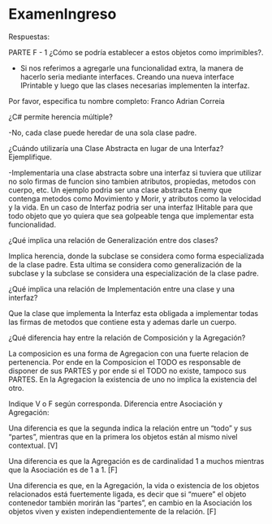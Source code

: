 # ExamenIngreso

Respuestas:

PARTE F - 1 ¿Cómo se podría establecer a estos objetos como imprimibles?. 
- Si nos referimos a agregarle una funcionalidad extra, la manera de hacerlo seria mediante interfaces. Creando una nueva interface IPrintable y luego que las clases necesarias implementen la interfaz.

Por favor, especifica tu nombre completo: Franco Adrian Correia

¿C# permite herencia múltiple?

-No, cada clase puede heredar de una sola clase padre.

¿Cuándo utilizaría una Clase Abstracta en lugar de una Interfaz? Ejemplifique.

-Implementaria una clase abstracta sobre una interfaz si tuviera que utilizar no solo firmas de funcion sino tambien atributos, propiedas, metodos con cuerpo, etc.
Un ejemplo podria ser una clase abstracta Enemy que contenga metodos como Movimiento y Morir, y atributos como la velocidad y la vida. En un caso de Interfaz podria ser una interfaz IHitable para que todo objeto que yo quiera que sea golpeable tenga que implementar esta funcionalidad.

¿Qué implica una relación de Generalización entre dos clases?

Implica herencia, donde la subclase se considera como forma especializada de la clase padre. Esta ultima se considera como generalización de la subclase y la subclase se considera una especialización de la clase padre.

¿Qué implica una relación de Implementación entre una clase y una interfaz?

Que la clase que implementa la Interfaz esta obligada a implementar todas las firmas de metodos que contiene esta y ademas darle un cuerpo.

¿Qué diferencia hay entre la relación de Composición y la Agregación?

La composicion es una forma de Agregacion con una fuerte relacion de pertenencia. Por ende en la Composicion el TODO es responsable de disponer de sus PARTES y por ende si el TODO no existe, tampoco sus PARTES.
En la Agregacion la existencia de uno no implica la existencia del otro.

Indique V o F según corresponda. Diferencia entre Asociación y Agregación:

Una diferencia es que la segunda indica la relación entre un “todo” y sus “partes”, mientras que en la primera los objetos están al mismo nivel contextual.
[V]

Una diferencia es que la Agregación es de cardinalidad 1 a muchos mientras que la Asociación es de 1 a 1. 
[F]

Una diferencia es que, en la Agregación, la vida o existencia de los objetos relacionados está fuertemente ligada, es decir que si “muere” el objeto contenedor también morirán las “partes”, en cambio en la Asociación los objetos viven y existen independientemente de la relación. 
[F]
